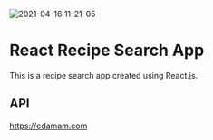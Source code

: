![2021-04-16 11-21-05](https://user-images.githubusercontent.com/56751927/114982596-4939fd00-9ead-11eb-8021-bfd05a1dd392.gif)
<h1>React Recipe Search App</h1>

This is a recipe search app created using React.js.

<h2>API</h2>

https://edamam.com 
